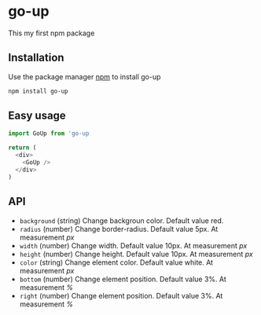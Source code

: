 # go-up  
This my first npm package


## Installation
Use the package manager [npm](https://docs.npmjs.com/) to install go-up

```bash
npm install go-up
```

## Easy usage

```javascript
import GoUp from 'go-up

return (
  <div>
    <GoUp />
  </div>  
)
```

## API

* ```background``` (string) Change backgroun color. Default value red.
* ```radius``` (number) Change border-radius. Default value 5px. At measurement *px*
* ```width``` (number) Change width. Default value 10px. At measurement *px*
* ```height``` (number) Change height. Default value 10px. At measurement *px*
* ```color``` (string) Change element color. Default value white. At measurement *px*
* ```bottom``` (number) Change element position. Default value 3%. At measurement *%*
* ```right``` (number) Change element position. Default value 3%. At measurement *%*
